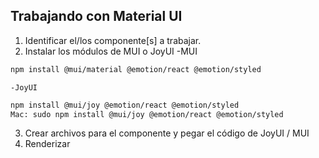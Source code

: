 ## Trabajando con Material UI
1. Identificar el/los componente[s] a trabajar.
2. Instalar los módulos de MUI o JoyUI
    -MUI
```sh
npm install @mui/material @emotion/react @emotion/styled
```
    -JoyUI
```sh
npm install @mui/joy @emotion/react @emotion/styled
Mac: sudo npm install @mui/joy @emotion/react @emotion/styled
```
3. Crear archivos para el componente y pegar el código de JoyUI / MUI
4. Renderizar 